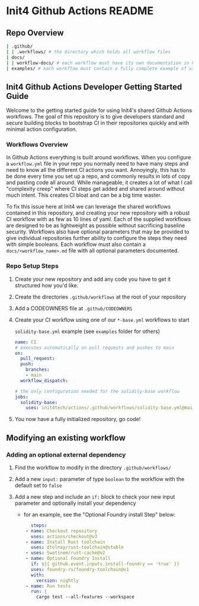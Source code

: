 # Init4 Github Actions README

## Repo Overview

```bash
| .github/
| | .workflows/ # the directory which holds all workflow files
| docs/
| | workflow-docs/ # each workflow must have its own documentation in here
| examples/ # each workflow must contain a fully complete example of usage here

```

## Init4 Github Actions Developer Getting Started Guide

Welcome to the getting started guide for using Init4's shared Github Actions workflows. The goal of this repository is to give developers standard and secure building blocks to bootstrap CI in their repositories quickly and with minimal action configuration.

### Workflows Overview

In Github Actions everything is built around workflows. When you configure a `workflow.yml` file in your repo you normally need to have many steps and need to know all the different CI actions you want. Annoyingly, this has to be done every time you set up a repo, and commonly results in lots of copy and pasting code all around. While manageable, it creates a lot of what I call "complexity creep" where CI steps get added and shared around without much intent. This creates CI bloat and can be a big time waster.

To fix this issue here at Init4 we can leverage the shared workflows contained in this repository, and creating your new repository with a robust CI workflow with as few as 10 lines of yaml. Each of the supplied workflows are designed to be as lightweight as possible without sacrificing baseline security. Workflows also have optional parameters that may be provided to give individual repositories further ability to configure the steps they need with simple booleans. Each workflow must also contain a `docs/<workflow_name>.md` file with all optional parameters documented.

### Repo Setup Steps

1. Create your new repository and add any code you have to get it structured how you'd like.
2. Create the directories `.github/workflows` at the root of your repository
3. Add a CODEOWNERS file at `.github/CODEOWNERS`
4. Create your CI workflow using one of our `*-base.yml` workflows to start

    `solidity-base.yml` example (see `examples` folder for others)

    ```yml
    name: CI
    # executes automatically on pull requests and pushes to main
    on:
      pull_request:
      push:
        branches:
        - main
      workflow_dispatch:

    # the only configuration needed for the solidity-base workflow
    jobs:
      solidity-base:
        uses: init4tech/actions/.github/workflows/solidity-base.yml@main
    ```

5. You now have a fully initialized repository, go code!

## Modifying an existing workflow

### Adding an optional external dependency

1. Find the workflow to modify in the directory `.github/workflows/`
2. Add a new `input:` parameter of type `boolean` to the workflow with the default set to `false`
3. Add a new step and include an `if:` block to check your new input parameter and optionally install your dependency
    - for an example, see the "Optional Foundry install Step" below:
  
    ```yml
          steps:
        - name: Checkout repository
          uses: actions/checkout@v3
        - name: Install Rust toolchain
          uses: dtolnay/rust-toolchain@stable
        - uses: Swatinem/rust-cache@v2
        - name: Optional Foundry Install
          if: ${{ github.event.inputs.install-foundry == 'true' }}
          uses: foundry-rs/foundry-toolchain@v1
          with:
            version: nightly
        - name: Run tests
          run: |
            cargo test --all-features --workspace
    ```
